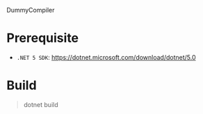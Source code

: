 DummyCompiler

# Prerequisite

- `.NET 5 SDK`: https://dotnet.microsoft.com/download/dotnet/5.0

# Build

> dotnet build